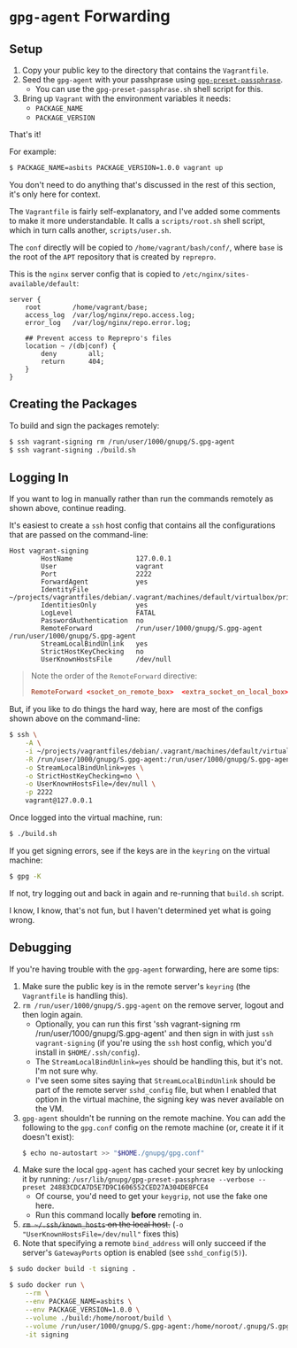 # `gpg-agent` Forwarding

## Setup

1. Copy your public key to the directory that contains the `Vagrantfile`.
1. Seed the `gpg-agent` with your passhprase using [`gpg-preset-passphrase`].
    + You can use the `gpg-preset-passphrase.sh` shell script for this.
1. Bring up `Vagrant` with the environment variables it needs:
    - `PACKAGE_NAME`
    - `PACKAGE_VERSION`

That's it!

For example:

```bash
$ PACKAGE_NAME=asbits PACKAGE_VERSION=1.0.0 vagrant up
```

You don't need to do anything that's discussed in the rest of this section, it's only here for context.

The `Vagrantfile` is fairly self-explanatory, and I've added some comments to make it more understandable.  It calls a `scripts/root.sh` shell script, which in turn calls another, `scripts/user.sh`.

The `conf` directly will be copied to `/home/vagrant/bash/conf/`, where `base` is the root of the `APT` repository that is created by `reprepro`.

This is the `nginx` server config that is copied to `/etc/nginx/sites-available/default`:

```nginx
server {
	root		/home/vagrant/base;
	access_log 	/var/log/nginx/repo.access.log;
	error_log 	/var/log/nginx/repo.error.log;

	## Prevent access to Reprepro's files
	location ~ /(db|conf) {
		deny 		all;
		return 		404;
	}
}
```

## Creating the Packages

To build and sign the packages remotely:

```bash
$ ssh vagrant-signing rm /run/user/1000/gnupg/S.gpg-agent
$ ssh vagrant-signing ./build.sh
```

## Logging In

If you want to log in manually rather than run the commands remotely as shown above, continue reading.

It's easiest to create a `ssh` host config that contains all the configurations that are passed on the command-line:

```config
Host vagrant-signing
        HostName                127.0.0.1
        User                    vagrant
        Port                    2222
        ForwardAgent            yes
        IdentityFile            ~/projects/vagrantfiles/debian/.vagrant/machines/default/virtualbox/private_key
        IdentitiesOnly          yes
        LogLevel                FATAL
        PasswordAuthentication  no
        RemoteForward           /run/user/1000/gnupg/S.gpg-agent /run/user/1000/gnupg/S.gpg-agent
        StreamLocalBindUnlink   yes
        StrictHostKeyChecking   no
        UserKnownHostsFile      /dev/null
```

> Note the order of the `RemoteForward` directive:
>
> ```conf
> RemoteForward <socket_on_remote_box>  <extra_socket_on_local_box>
> ```

But, if you like to do things the hard way, here are most of the configs shown above on the command-line:

```bash
$ ssh \
    -A \
    -i ~/projects/vagrantfiles/debian/.vagrant/machines/default/virtualbox/private_key \
    -R /run/user/1000/gnupg/S.gpg-agent:/run/user/1000/gnupg/S.gpg-agent \
    -o StreamLocalBindUnlink=yes \
    -o StrictHostKeyChecking=no \
    -o UserKnownHostsFile=/dev/null \
    -p 2222
    vagrant@127.0.0.1
```

Once logged into the virtual machine, run:

```bash
$ ./build.sh
```

If you get signing errors, see if the keys are in the `keyring` on the virtual machine:

```bash
$ gpg -K
```

If not, try logging out and back in again and re-running that `build.sh` script.

I know, I know, that's not fun, but I haven't determined yet what is going wrong.

## Debugging

If you're having trouble with the `gpg-agent` forwarding, here are some tips:

1. Make sure the public key is in the remote server's `keyring` (the `Vagrantfile` is handling this).
1. `rm /run/user/1000/gnupg/S.gpg-agent` on the remove server, logout and then login again.
    + Optionally, you can run this first 'ssh vagrant-signing rm /run/user/1000/gnupg/S.gpg-agent' and then sign in with just `ssh vagrant-signing` (if you're using the `ssh` host config, which you'd install in `$HOME/.ssh/config`).
    + The `StreamLocalBindUnlink=yes` should be handling this, but it's not.  I'm not sure why.
    + I've seen some sites saying that `StreamLocalBindUnlink` should be part of the remote server `sshd_config` file, but when I enabled that option in the virtual machine, the signing key was never available on the VM.
1. `gpg-agent` shouldn't be running on the remote machine.  You can add the following to the `gpg.conf` config on the remote machine (or, create it if it doesn't exist):
    ```bash
    $ echo no-autostart >> "$HOME./gnupg/gpg.conf"
    ```
1. Make sure the local `gpg-agent` has cached your secret key by unlocking it by running:
    `/usr/lib/gnupg/gpg-preset-passphrase --verbose --preset 24883CDCA7D5E7D9C1606552CED27A304DE8FCE4`
    + Of course, you'd need to get your `keygrip`, not use the fake one here.
    + Run this command locally **before** remoting in.
1. ~~`rm ~/.ssh/known_hosts` on the local host.~~ (`-o "UserKnownHostsFile=/dev/null"` fixes this)
1. Note that specifying a remote `bind_address` will only succeed if the server's `GatewayPorts` option is enabled (see `sshd_config(5)`).

```bash
$ sudo docker build -t signing .
```

```bash
$ sudo docker run \
    --rm \
    --env PACKAGE_NAME=asbits \
    --env PACKAGE_VERSION=1.0.0 \
    --volume ./build:/home/noroot/build \
    --volume /run/user/1000/gnupg/S.gpg-agent:/home/noroot/.gnupg/S.gpg-agent \
    -it signing
```

[`gpg-preset-passphrase`]: https://www.gnupg.org/documentation/manuals/gnupg/Invoking-gpg_002dpreset_002dpassphrase.html

